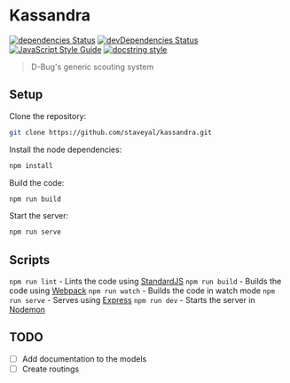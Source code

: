 # Kassandra 
[![dependencies Status](https://img.shields.io/david/staveyal/kassandra.svg?colorB=blue&style=flat-square)](https://david-dm.org/staveyal/kassandra) [![devDependencies Status](https://img.shields.io/david/dev/staveyal/kassandra.svg?colorB=blue&style=flat-square)](https://david-dm.org/staveyal/kassandra?type=dev)  [![JavaScript Style Guide](https://img.shields.io/badge/code_style-standard-blue.svg?style=flat-square)](https://standardjs.com) [![docstring style](https://img.shields.io/badge/docstring%20style-jsdocs-blue.svg?style=flat-square)](http://usejsdoc.org/)
>D-Bug's generic scouting system

## Setup
Clone the repository:
```Bash
git clone https://github.com/staveyal/kassandra.git
```
Install the node dependencies:
```Bash
npm install
```
Build the code:
```Bash
npm run build
```
Start the server:
```Bash
npm run serve
```

## Scripts
`npm run lint` - Lints the code using [StandardJS](https://standardjs.com/)
`npm run build` - Builds the code using [Webpack](https://webpack.js.org/)
`npm run watch` - Builds the code in watch mode
`npm run serve` - Serves using [Express](https://expressjs.com/)
`npm run dev` - Starts the server in [Nodemon](https://nodemon.io/) 

## TODO
 - [ ] Add documentation to the models
 - [ ] Create routings